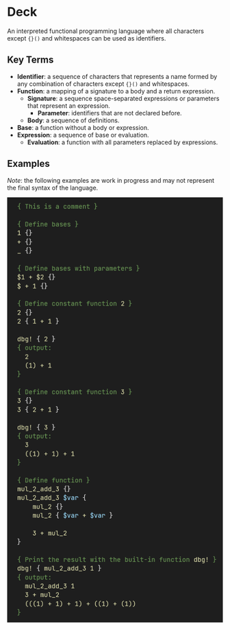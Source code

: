 # Deck

An interpreted functional programming language where all characters except `{}()` and whitespaces can be used as identifiers.

## Key Terms

- **Identifier**: a sequence of characters that represents a name formed by any combination of characters except `{}()` and whitespaces.
- **Function**: a mapping of a signature to a body and a return expression.
  - **Signature**: a sequence space-separated expressions or parameters that represent an expression.
    - **Parameter**: identifiers that are not declared before.
  - **Body**: a sequence of definitions.
- **Base**: a function without a body or expression.
- **Expression**: a sequence of base or evaluation.
  - **Evaluation**: a function with all parameters replaced by expressions.

## Examples

*Note*: the following examples are work in progress and may not represent the final syntax of the language.

![screenshot.png](screenshot.png)